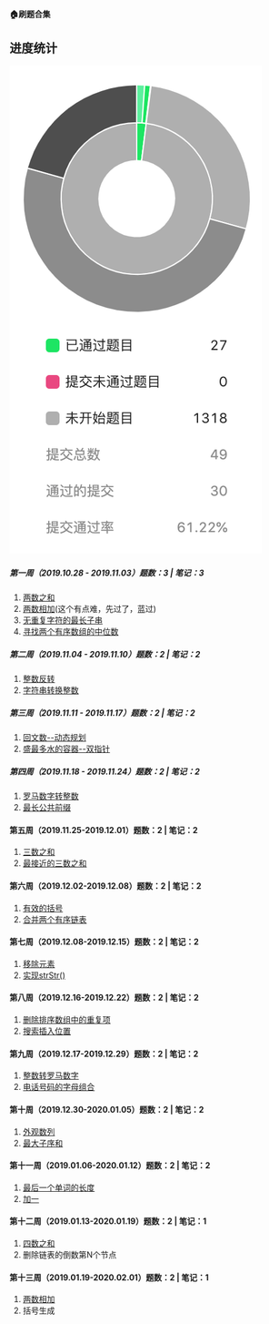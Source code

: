 #### 🏠刷题合集

## 进度统计
![进度](./WX20200202.png)

##### 第一周（2019.10.28 - 2019.11.03）题数：3 | 笔记：3
1. [两数之和](https://github.com/Vstar18/FE-knowledge-algorithm/issues/1)
2. [两数相加](https://github.com/Vstar18/FE-knowledge-algorithm/issues/2)(这个有点难，先过了，蓝过)
3. [无重复字符的最长子串](https://github.com/Vstar18/FE-knowledge-algorithm/issues/3)
4. [寻找两个有序数组的中位数](https://github.com/Vstar18/FE-knowledge-algorithm/issues/4)

##### 第二周（2019.11.04 - 2019.11.10）题数：2 | 笔记：2

1. [整数反转](https://github.com/Vstar18/FE-knowledge-algorithm/issues/5)
2. [字符串转换整数](https://github.com/Vstar18/FE-knowledge-algorithm/issues/6)

##### 第三周（2019.11.11 - 2019.11.17）题数：2 | 笔记：2

1. [回文数--动态规划](https://github.com/Vstar18/FE-knowledge-algorithm/issues/7)
2. [盛最多水的容器--双指针](https://github.com/Vstar18/FE-knowledge-algorithm/issues/9)

##### 第四周（2019.11.18 - 2019.11.24）题数：2 | 笔记：2

1. [罗马数字转整数](https://github.com/Vstar18/FE-knowledge-algorithm/issues/11)
2. [最长公共前缀](https://github.com/Vstar18/FE-knowledge-algorithm/issues/12)

#### 第五周（2019.11.25-2019.12.01）题数：2 | 笔记：2

1. [三数之和](https://github.com/Vstar18/FE-knowledge-algorithm/issues/13)
2. [最接近的三数之和](https://github.com/Vstar18/FE-knowledge-algorithm/issues/14)

#### 第六周（2019.12.02-2019.12.08）题数：2 | 笔记：2

1. [有效的括号](https://github.com/Vstar18/FE-knowledge-algorithm/issues/15)
2. [合并两个有序链表](https://github.com/Vstar18/FE-knowledge-algorithm/issues/16)

#### 第七周（2019.12.08-2019.12.15）题数：2 | 笔记：2

1. [移除元素](https://github.com/Vstar18/FE-knowledge-algorithm/issues/17)
2. [实现strStr()](https://github.com/Vstar18/FE-knowledge-algorithm/issues/18)

#### 第八周（2019.12.16-2019.12.22）题数：2 | 笔记：2

1. [删除排序数组中的重复项](https://github.com/Vstar18/FE-knowledge-algorithm/issues/19)
2. [搜索插入位置](https://github.com/Vstar18/FE-knowledge-algorithm/issues/20)

#### 第九周（2019.12.17-2019.12.29）题数：2 | 笔记：2

1. [整数转罗马数字](https://github.com/Vstar18/FE-knowledge-algorithm/issues/21)
2. [电话号码的字母组合](https://github.com/Vstar18/FE-knowledge-algorithm/issues/22)

#### 第十周（2019.12.30-2020.01.05）题数：2 | 笔记：2

1. [外观数列](https://github.com/Vstar18/FE-knowledge-algorithm/issues/23)
2. [最大子序和 ](https://github.com/Vstar18/FE-knowledge-algorithm/issues/24)

#### 第十一周（2019.01.06-2020.01.12）题数：2 | 笔记：2

1. [最后一个单词的长度](https://github.com/Vstar18/FE-knowledge-algorithm/issues/25)
2. [加一](https://github.com/Vstar18/FE-knowledge-algorithm/issues/26)

#### 第十二周（2019.01.13-2020.01.19）题数：2 | 笔记：1

1. [四数之和](https://github.com/Vstar18/FE-knowledge-algorithm/issues/27)
2. 删除链表的倒数第N个节点  

#### 第十三周（2019.01.19-2020.02.01）题数：2 | 笔记：1

1. [两数相加](https://github.com/Vstar18/FE-knowledge-algorithm/issues/28)
2. 括号生成

